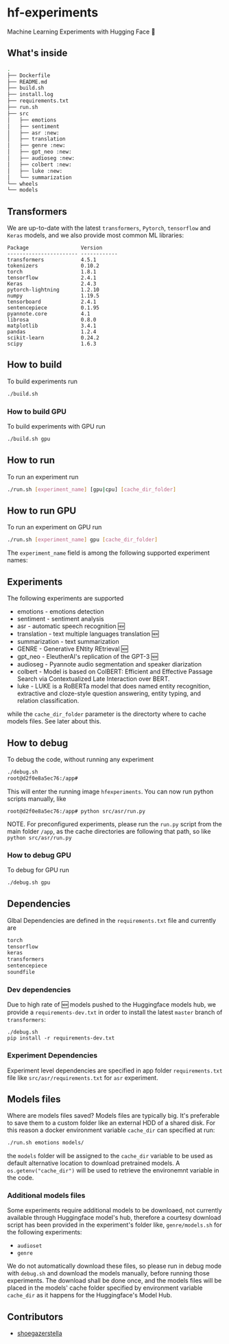 # hf-experiments
Machine Learning Experiments with Hugging Face 🤗

## What's inside

```bash
.
├── Dockerfile
├── README.md
├── build.sh
├── install.log
├── requirements.txt
├── run.sh
├── src
│   ├── emotions
│   ├── sentiment
│   ├── asr :new:
│   ├── translation
│   ├── genre :new:
│   ├── gpt_neo :new:
│   ├── audioseg :new:
│   ├── colbert :new:
│   ├── luke :new:
│   └── summarization
└── wheels
└── models
```

## Transformers
We are up-to-date with the latest `transformers`, `Pytorch`, `tensorflow` and `Keras` models, and we also provide most common ML libraries:

```
Package                 Version     
----------------------- ------------
transformers            4.5.1
tokenizers              0.10.2 
torch                   1.8.1
tensorflow              2.4.1
Keras                   2.4.3
pytorch-lightning       1.2.10
numpy                   1.19.5
tensorboard             2.4.1
sentencepiece           0.1.95
pyannote.core           4.1
librosa                 0.8.0
matplotlib              3.4.1
pandas                  1.2.4 
scikit-learn            0.24.2
scipy                   1.6.3 
```

## How to build
To build experiments run
```bash
./build.sh
```

### How to build GPU
To build experiments with GPU run
```bash
./build.sh gpu
```

## How to run
To run an experiment run
```bash
./run.sh [experiment_name] [gpu|cpu] [cache_dir_folder]
```

## How to run GPU
To run an experiment on GPU run
```bash
./run.sh [experiment_name] gpu [cache_dir_folder]
```

The `experiment_name` field is among the following supported experiment names:

## Experiments
The following experiments are supported
- emotions - emotions detection
- sentiment - sentiment analysis
- asr - automatic speech recognition :new:
- translation - text multiple languages translation :new:
- summarization - text summarization
- GENRE - Generative ENtity REtrieval :new:
- gpt_neo - EleutherAI's replication of the GPT-3 :new:
- audioseg - Pyannote audio segmentation and speaker diarization
- colbert - Model is based on ColBERT: Efficient and Effective Passage Search via Contextualized Late Interaction over BERT. 
- luke - LUKE is a RoBERTa model that does named entity recognition, extractive and cloze-style question answering, entity typing, and relation classification.

while the `cache_dir_folder` parameter is the directorty where to cache models files. See later about this.

## How to debug
To debug the code, without running any experiment
```bash
./debug.sh
root@d2f0e8a5ec76:/app# 
```
This will enter the running image `hfexperiments`. You can now run python scripts manually, like

```
root@d2f0e8a5ec76:/app# python src/asr/run.py
```

NOTE.
For preconfigured experiments, please run the `run.py` script from the main folder `/app`, as the cache directories are following that path, so like `python src/asr/run.py`

### How to debug GPU
To debug for GPU run
```bash
./debug.sh gpu
```

## Dependencies
Glbal Dependencies are defined in the `requirements.txt` file and currently are

```bash
torch
tensorflow
keras
transformers
sentencepiece
soundfile
```

### Dev dependencies
Due to high rate of :new: models pushed to the Huggingface models hub, we provide a `requirements-dev.txt` in order to install the latest `master` branch of `transformers`:

```
./debug.sh
pip install -r requirements-dev.txt
```

### Experiment Dependencies
Experiment level dependencies are specified in app folder `requirements.txt` file like `src/asr/requirements.txt` for `asr` experiment.

## Models files
Where are models files saved? Models files are typically big. It's preferable to save them to a custom folder like an external HDD of a shared disk. For this reason a docker environment variable `cache_dir` can specified at run:

```bash
./run.sh emotions models/
```

the `models` folder will be assigned to the `cache_dir` variable to be used as default alternative location to download pretrained models. A `os.getenv("cache_dir")` will be used to retrieve the environemnt variable in the code.

### Additional models files
Some experiments require additional models to be downloaed, not currently available through Huggingface model's hub, therefore a courtesy download script has been provided in the experiment's folder like, `genre/models.sh` for the following experiments:

- `audioset`
- `genre`

We do not automatically download these files, so please run in debug mode with `debug.sh` and download the models manually, before running those experiments. The download shall be done once, and the models files will be placed in the models' cache folder specified by environment variable `cache_dir` as it happens for the Huggingface's Model Hub.

## Contributors

- [shoegazerstella](https://github.com/shoegazerstella)
